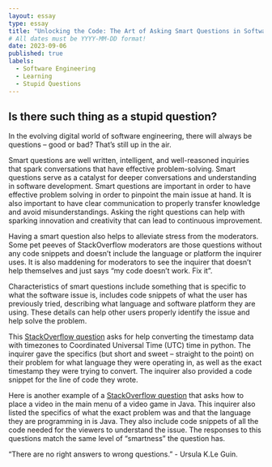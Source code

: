 ```yaml
---
layout: essay
type: essay
title: "Unlocking the Code: The Art of Asking Smart Questions in Software Engineering"
# All dates must be YYYY-MM-DD format!
date: 2023-09-06
published: true
labels:
  - Software Engineering
  - Learning
  - Stupid Questions
---
```


## Is there such thing as a stupid question?

In the evolving digital world of software engineering, there will always be questions – good or bad? That’s still up in the air. 

Smart questions are well written, intelligent, and well-reasoned inquiries that spark conversations that have effective problem-solving. Smart questions serve as a catalyst for deeper conversations and understanding in software development. Smart questions are important in order to have effective problem solving in order to pinpoint the main issue at hand. It is also important to have clear communication to properly transfer knowledge and avoid misunderstandings. Asking the right questions can help with sparking innovation and creativity that can lead to continuous improvement. 

Having a smart question also helps to alleviate stress from the moderators. Some pet peeves of StackOverflow moderators are those questions without any code snippets and doesn’t include the language or platform the inquirer uses. It is also maddening for moderators to see the inquirer that doesn’t help themselves and just says “my code doesn’t work. Fix it”.

Characteristics of smart questions include something that is specific to what the software issue is, includes code snippets of what the user has previously tried, describing what language and software platform they are using. These details can help other users properly identify the issue and help solve the problem. 

This [StackOverflow question](https://stackoverflow.com/questions/77056774/how-can-i-convert-the-time-stamp-with-timezone-info-to-utc-time-in-python) asks for help converting the timestamp data with timezones to Coordinated Universal Time (UTC) time in python. The inquirer gave the specifics (but short and sweet – straight to the point) on their problem for what language they were operating in, as well as the exact timestamp they were trying to convert. The inquirer also provided a code snippet for the line of code they wrote. 

Here is another example of a [StackOverflow question](https://stackoverflow.com/questions/14146247/is-there-a-way-of-placing-a-video-in-my-java-game-main-menu) that asks how to place a video in the main menu of a video game in Java. This inquirer also listed the specifics of what the exact problem was and that the language they are programming in is Java. They also include code snippets of all the code needed for the viewers to understand the issue. The responses to this questions match the same level of “smartness” the question has. 

“There are no right answers to wrong questions.” - Ursula K.Le Guin.

